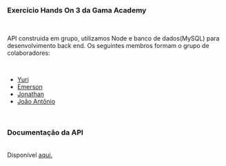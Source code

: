 <h3>Exercício Hands On 3 da Gama Academy</h3>
<br>
<p>API construida em grupo, utilizamos Node e banco de dados(MySQL) para desenvolvimento back end. Os seguintes membros formam o grupo 
  de colaboradores: </p>
<br>
<ul>
  <a href="https://github.com/StaticDreamstate/"><li>Yuri</li></a>
  <a href="https://github.com/EmersonSEP"><li>Emerson</li></a>
  <a href="https://github.com/jonathan-wanderley"><li>Jonathan</li></a>
  <a href="https://github.com/joaotoni"><li>João Antônio</li></a>
</ul>
<br>
<h3>Documentação da API</h3>
<br>
Disponível <a href="https://staticdreamstate.github.io/XP42-HandsOn3/">aqui.</a>
